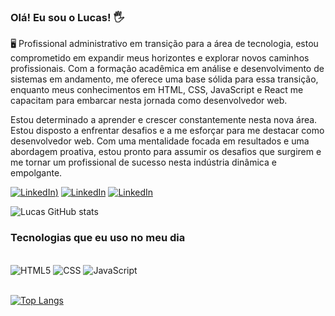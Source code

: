 ### Olá! Eu sou o Lucas! 🖐️

🖥️ Profissional administrativo em transição para a área de tecnologia, estou comprometido em expandir meus horizontes e explorar novos caminhos profissionais. Com a formação acadêmica em análise e desenvolvimento de sistemas em andamento, me oferece uma base sólida para essa transição, enquanto meus conhecimentos em HTML, CSS, JavaScript e React me capacitam para embarcar nesta jornada como desenvolvedor web.

Estou determinado a aprender e crescer constantemente nesta nova área. Estou disposto a enfrentar desafios e a me esforçar para me destacar como desenvolvedor web. Com uma mentalidade focada em resultados e uma abordagem proativa, estou pronto para assumir os desafios que surgirem e me tornar um profissional de sucesso nesta indústria dinâmica e empolgante.

[![LinkedIn](https://img.shields.io/badge/Instagram-E4405F?style=for-the-badge&logo=instagram&logoColor=white))](https://www.instagram.com/lucasalves0722/)
[![LinkedIn](https://img.shields.io/badge/LinkedIn-0077B5?style=for-the-badge&logo=linkedin&logoColor=white)](https://www.linkedin.com/in/lucas-alves-messias-6a004a200/)
[![LinkedIn](https://img.shields.io/badge/YouTube-FF0000?style=for-the-badge&logo=youtube&logoColor=white)](https://www.youtube.com/@lucasalves0722/featured)

![Lucas GitHub stats](https://github-readme-stats.vercel.app/api?username=lucasalves0722&show_icons=true&theme=radical)

### Tecnologias que eu uso no meu dia

<div style="display: inline_block"><br/>
  <img aling="center" alt="HTML5" src="https://img.shields.io/badge/HTML5-E34F26?style=for-the-badge&logo=html5&logoColor=white">
  <img aling="center" alt="CSS" src="https://img.shields.io/badge/CSS3-1572B6?style=for-the-badge&logo=css3&logoColor=white">
  <img aling="center" alt="JavaScript" src="https://img.shields.io/badge/JavaScript-F7DF1E?style=for-the-badge&logo=javascript&logoColor=white">
</div><br/>

[![Top Langs](https://github-readme-stats.vercel.app/api/top-langs/?username=lucasalves0722)](https://github.com/lucasalves0722/github-readme-stats)


